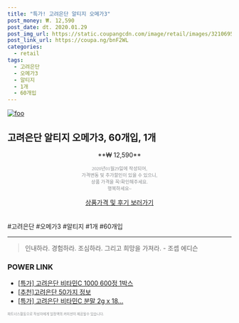 ```yaml
--- 
title: "특가! 고려은단 알티지 오메가3" 
post_money: ₩. 12,590 
post_date: dt. 2020.01.29 
post_img_url: https://static.coupangcdn.com/image/retail/images/32106953254230-74ce72ed-b6e9-472c-8856-8e9e852564b0.jpg 
post_link_url: https://coupa.ng/bnF2WL 
categories: 
  - retail 
tags: 
  - 고려은단 
  - 오메가3 
  - 알티지 
  - 1개 
  - 60개입 
--- 
```

[![foo](https://static.coupangcdn.com/image/retail/images/32106953254230-74ce72ed-b6e9-472c-8856-8e9e852564b0.jpg)](https://coupa.ng/bnF2WL) 

## 고려은단 알티지 오메가3, 60개입, 1개 
<p style="text-align: center;">**₩ 12,590**</p> 
<p style="text-align: center;"><span style="color: #898c8f; font-family: Georgia,Times,serif; font-size: 0.75em;">2020년01월29일에 작성되어, <br>가격변동 및 추가할인이 있을 수 있으니,<br> 상품 가격을 꼭!확인해주세요.<br>행복하세요~</span> 
</p>	 
<div markdown="0" style="text-align: center;"><a href="https://coupa.ng/bnF2WL" class="btn btn--success">상품가격 및 후기 보러가기</a></div> 
<br><br> 
  #고려은단 #오메가3 #알티지 #1개 #60개입 
<hr> 

> 인내하라. 경험하라. 조심하라. 그리고 희망을 가져라. - 조셉 에디슨 


### POWER LINK

* <a href="https://blog.naver.com/sakai111/221788962864" target="_blank">[특가] 고려은단 비타민C 1000 600정 1박스</a>
* <a href="https://blog.naver.com/fasyy4321/221788826147" target="_blank">[추천]고려은단 50가지 정보</a>
* <a href="https://blog.naver.com/santokki14/221789592405" target="_blank">[특가] 고려은단 비타민C 분말 2g x 18...</a>

<span style="color: #898c8f; font-family: Georgia,Times,serif; font-size: 0.55em;">파트너스활동으로 작성자에게 일정액의 커미션이 제공될수 있습니다.</span> 
